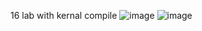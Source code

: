 16 lab with kernal compile 
![image](https://github.com/user-attachments/assets/a234cb95-bf0a-43b2-9bcd-fa956bc1480e)
![image](https://github.com/user-attachments/assets/64b016bc-e395-4c51-97eb-6b34c81a7ce1)
